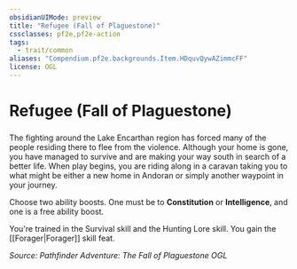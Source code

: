 ```yaml
---
obsidianUIMode: preview
title: "Refugee (Fall of Plaguestone)"
cssclasses: pf2e,pf2e-action
tags:
  - trait/common
aliases: "Compendium.pf2e.backgrounds.Item.HDquvQywAZimmcFF"
license: OGL
---
```

# Refugee (Fall of Plaguestone)

### 






The fighting around the Lake Encarthan region has forced many of the people residing there to flee from the violence. Although your home is gone, you have managed to survive and are making your way south in search of a better life. When play begins, you are riding along in a caravan taking you to what might be either a new home in Andoran or simply another waypoint in your journey.

Choose two ability boosts. One must be to **Constitution** or **Intelligence**, and one is a free ability boost.

You're trained in the Survival skill and the Hunting Lore skill. You gain the [[Forager|Forager]] skill feat.

*Source: Pathfinder Adventure: The Fall of Plaguestone*
*OGL*
